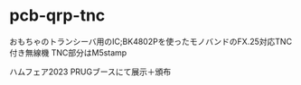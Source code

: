 # pcb-qrp-tnc
おもちゃのトランシーバ用のIC;BK4802Pを使ったモノバンドのFX.25対応TNC付き無線機
TNC部分はM5stamp

ハムフェア2023 PRUGブースにて展示＋頒布
